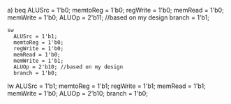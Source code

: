 a)  beq
      ALUSrc = 1'b0;
      memtoReg = 1'b0;
      regWrite = 1'b0;
      memRead = 1'b0;
      memWrite = 1'b0;
      ALUOp = 2'b11; //based on my design
      branch = 1'b1; 

      
    sw
      ALUSrc = 1'b1; 
      memtoReg = 1'b0;
      regWrite = 1'b0;
      memRead = 1'b0;
      memWrite = 1'b1;
      ALUOp = 2'b10; //based on my design
      branch = 1'b0;

   lw
    ALUSrc = 1'b1;
    memtoReg = 1'b1;
    regWrite = 1'b1;
    memRead = 1'b1;
    memWrite = 1'b0;
    ALUOp = 2'b10;
    branch = 1'b0; 

